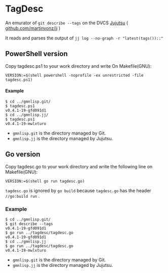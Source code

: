 TagDesc
=======

An emurator of `git describe --tags` on the DVCS [Jujutsu](https://martinvonz.github.io/jj/) ( [github.com/martinvonz/jj](https://github.com/martinvonz/jj) )

It reads and parses the output of `jj log --no-graph -r "latest(tags())::"`

PowerShell version
------------------

Copy tagdesc.ps1 to your work directory and write On Makefile(GNU):

```
VERSION:=$(shell powershell -noprofile -ex unrestricted -file tagdesc.ps1)
```

#### Example

```
$ cd ../gmnlisp.git/
$ tagdesc.ps1
v0.4.1-19-gfd091d1
$ cd ../gmnlisp.jj/
$ tagdesc.ps1
v0.4.1-19-mwlxturo
```

+ `gmnlisp.git` is the directory managed by Git.
+ `gmnlisp.jj` is the directory managed by Jujutsu.

Go version
----------

Copy tagdesc.go to your work directory and write the following line on Makefile(GNU):

```
VERSION:=$(shell go run tagdesc.go)
```

`tagdesc.go` is ignored by `go build` because `tagdesc.go` has the header `//go:build run` .

### Example

```
$ cd ../gmnlisp.git/
$ git describe --tags
v0.4.1-19-gfd091d1
$ go run ../tagdesc/tagdesc.go
v0.4.1-19-gfd091d1
$ cd ../gmnlisp.jj
$ go run ../tagdesc/tagdesc.go
v0.4.1-19-mwlxturo
```

+ `gmnlisp.git` is the directory managed by Git.
+ `gmnlisp.jj` is the directory managed by Jujutsu.
